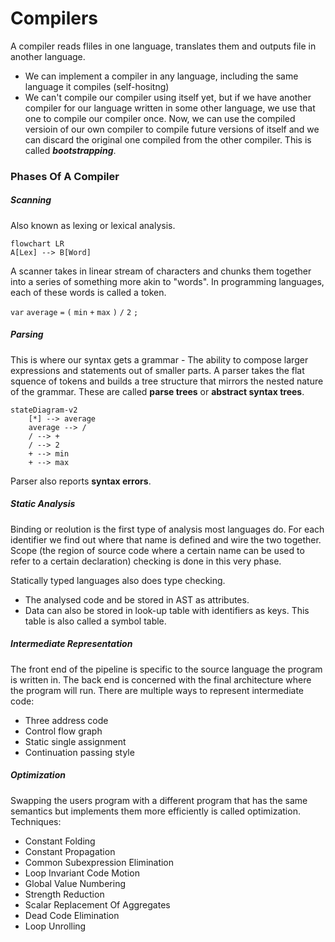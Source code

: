 # Compilers

A compiler reads fliles in one language, translates them and outputs file in another language.
- We can implement a compiler in any language, including the same language it compiles (self-hositng)
- We can't compile our compiler using itself yet, but if we have another compiler for our language written
  in some other language, we use that one to compile our compiler once. Now, we can use the compiled
  versioin of our own compiler to compile future versions of itself and we can discard the original one
  compiled from the other compiler. This is called **_bootstrapping_**.
  
### Phases Of A Compiler

##### Scanning
Also known as lexing or lexical analysis.
```mermaid
flowchart LR
A[Lex] --> B[Word]
```
A scanner takes in linear stream of characters and chunks them together into a series of something more akin to "words".
In programming languages, each of these words is called a token.

`var` `average` `=` `(` `min` `+` `max` `)` `/` `2` `;`

##### Parsing
This is where our syntax gets a grammar - The ability to compose larger expressions and statements out of smaller parts.
A parser takes the flat squence of tokens and builds a tree structure that mirrors the nested nature of the grammar.
These are called **parse trees** or **abstract syntax trees**.

```mermaid
stateDiagram-v2
    [*] --> average
    average --> /
    / --> +
    / --> 2
    + --> min
    + --> max
```

Parser also reports **syntax errors**.

##### Static Analysis
Binding or reolution is the first type of analysis most languages do. For each identifier we find out where that name is defined and wire the two together.
Scope (the region of source code where a certain name can be used to refer to a certain declaration) checking is done in this very phase.

Statically typed languages also does type checking.
- The analysed code and be stored in AST as attributes.
- Data can also be stored in look-up table with identifiers as keys. This table is also called a symbol table.


##### Intermediate Representation
The front end of the pipeline is specific to the source language the program is written in. The back end is concerned with the final architecture where the
program will run.
There are multiple ways to represent intermediate code:
- Three address code
- Control flow graph
- Static single assignment
- Continuation passing style

##### Optimization
Swapping the users program with a different program that has the same semantics but implements them more efficiently is called optimization.
Techniques:
- Constant Folding
- Constant Propagation
- Common Subexpression Elimination
- Loop Invariant Code Motion
- Global Value Numbering
- Strength Reduction
- Scalar Replacement Of Aggregates
- Dead Code Elimination
- Loop Unrolling


